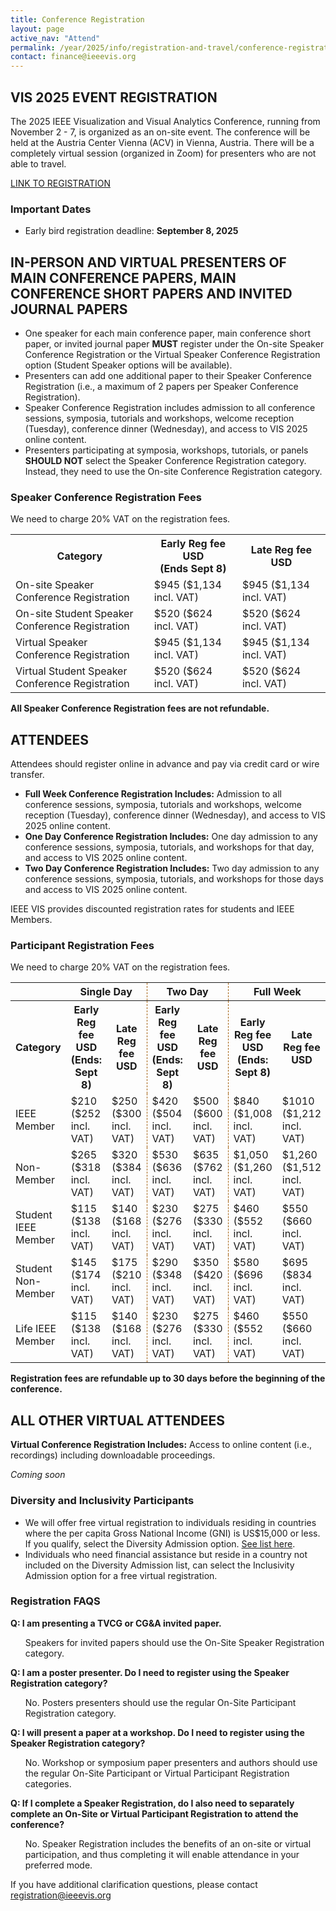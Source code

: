 ```yaml
---
title: Conference Registration
layout: page
active_nav: "Attend"
permalink: /year/2025/info/registration-and-travel/conference-registration
contact: finance@ieeevis.org
---
```


## VIS 2025 EVENT REGISTRATION
The 2025 IEEE Visualization and Visual Analytics Conference, running from November 2 - 7, is organized as an on-site event.
The conference will be held at the Austria Center Vienna (ACV) in Vienna, Austria.
There will be a completely virtual session (organized in Zoom) for presenters who are not able to travel.

<a class="button" href="https://cvent.me/YkREVy" target="_blank"> LINK TO REGISTRATION </a>


### Important Dates
<ul>
<li>Early bird registration deadline: <strong>September 8, 2025</strong></li>
</ul>


## IN-PERSON AND VIRTUAL PRESENTERS OF MAIN CONFERENCE PAPERS, MAIN CONFERENCE SHORT PAPERS AND INVITED JOURNAL PAPERS
<ul>
<li>One speaker for each main conference paper, main conference short paper, or invited journal paper <b>MUST</b> register under the On-site Speaker Conference Registration or the Virtual Speaker Conference Registration option (Student Speaker options will be available).</li>
<li>Presenters can add one additional paper to their Speaker Conference Registration (i.e., a maximum of 2 papers per Speaker Conference Registration).</li>
<li>Speaker Conference Registration includes admission to all conference sessions, symposia, tutorials and workshops, welcome reception (Tuesday), conference dinner (Wednesday), and access to VIS 2025 online content.</li>
<li>Presenters participating at symposia, workshops, tutorials, or panels <b>SHOULD NOT</b> select the Speaker Conference Registration category. Instead, they need to use the On-site Conference Registration category.</li>
</ul>


### Speaker Conference Registration Fees

We need to charge 20% VAT on the registration fees.

<table>
<tr>
    <th>Category</th>
    <th style="width: 28%">Early Reg fee USD<br />(Ends Sept 8)</th>
    <th style="width: 28%">Late Reg fee USD </th>
</tr>
<tr>
    <td>On-site Speaker Conference Registration</td>
    <td>$945 ($1,134 incl. VAT)</td>
    <td>$945 ($1,134 incl. VAT)</td>
</tr>
<tr>
    <td>On-site Student Speaker Conference Registration</td>
    <td>$520 ($624 incl. VAT)</td>
    <td>$520 ($624 incl. VAT)</td>
</tr>
<tr>
    <td>Virtual Speaker Conference Registration</td>
    <td>$945 ($1,134 incl. VAT)</td>
    <td>$945 ($1,134 incl. VAT)</td>
</tr>
<tr>
    <td>Virtual Student Speaker Conference Registration</td>
    <td>$520 ($624 incl. VAT)</td>
    <td>$520 ($624 incl. VAT)</td>
</tr>
</table>

**All Speaker Conference Registration fees are not refundable.**


## ATTENDEES
Attendees should register online in advance and pay via credit card or wire transfer.
<ul>
  <li><b>Full Week Conference Registration Includes:</b> Admission to all conference sessions, symposia, tutorials and workshops, welcome reception (Tuesday), conference dinner (Wednesday), and access to VIS 2025 online content.</li>
<li><b>One Day Conference Registration Includes:</b> One day admission to any conference sessions, symposia, tutorials, and workshops for that day, and access to VIS 2025 online content.</li>
 <li><b>Two Day Conference Registration Includes:</b> Two day admission to any conference sessions, symposia, tutorials, and workshops for those days and access to VIS 2025 online content.</li>
</ul>
IEEE VIS provides discounted registration rates for students and IEEE Members.


### Participant Registration Fees

We need to charge 20% VAT on the registration fees.

<table>
  <tr>
    <th></th>
    <th colspan=2 style="text-align:center; border-right: 1px dashed #a46314;">Single Day</th>
    <th colspan=2 style="text-align:center; border-right: 1px dashed #a46314;">Two Day</th>
    <th colspan=2 style="text-align:center">Full Week</th>
  </tr>
  <tr>
    <th>Category</th>
    <th>Early Reg fee USD<br>(Ends: Sept 8)</th>
    <th style="border-right: 1px dashed #a46314;">Late Reg fee USD</th>
    <th>Early Reg fee USD<br>(Ends: Sept 8)</th>
    <th style="border-right: 1px dashed #a46314;">Late Reg fee USD</th>
    <th>Early Reg fee USD<br>(Ends: Sept 8)</th>
    <th>Late Reg fee USD</th>
  </tr>
<tr>
    <td>IEEE Member</td>
    <td>$210 ($252 incl. VAT)</td>
    <td style="border-right: 1px dashed #a46314;">$250 ($300 incl. VAT)</td>
    <td>$420 ($504 incl. VAT)</td>
    <td style="border-right: 1px dashed #a46314;">$500 ($600 incl. VAT)</td>
    <td>$840 ($1,008 incl. VAT)</td>
    <td>$1010 ($1,212 incl. VAT)</td>
</tr>
<tr>
    <td>Non-Member</td>
    <td>$265 ($318 incl. VAT)</td>
    <td style="border-right: 1px dashed #a46314;">$320 ($384 incl. VAT)</td>
    <td>$530 ($636 incl. VAT)</td>
    <td style="border-right: 1px dashed #a46314;">$635 ($762 incl. VAT)</td>
    <td>$1,050 ($1,260 incl. VAT)</td>
    <td>$1,260 ($1,512 incl. VAT)</td>
</tr>
<tr>
    <td>Student IEEE Member</td>
    <td>$115 ($138 incl. VAT)</td>
    <td style="border-right: 1px dashed #a46314;">$140 ($168 incl. VAT)</td>
    <td>$230 ($276 incl. VAT)</td>
    <td style="border-right: 1px dashed #a46314;">$275 ($330 incl. VAT)</td>
    <td>$460 ($552 incl. VAT)</td>
    <td>$550 ($660 incl. VAT)</td>
</tr>
<tr>
    <td>Student Non-Member</td>
    <td>$145 ($174 incl. VAT)</td>
    <td style="border-right: 1px dashed #a46314;">$175 ($210 incl. VAT)</td>
    <td>$290 ($348 incl. VAT)</td>
    <td style="border-right: 1px dashed #a46314;">$350 ($420 incl. VAT)</td>
    <td>$580 ($696 incl. VAT)</td>
    <td>$695 ($834 incl. VAT)</td>
</tr>
<tr>
    <td>Life IEEE Member</td>
    <td>$115 ($138 incl. VAT)</td>
    <td style="border-right: 1px dashed #a46314;">$140 ($168 incl. VAT)</td>
    <td>$230 ($276 incl. VAT)</td>
    <td style="border-right: 1px dashed #a46314;">$275 ($330 incl. VAT)</td>
    <td>$460 ($552 incl. VAT)</td>
    <td>$550 ($660 incl. VAT)</td>
</tr>
</table>


**Registration fees are refundable up to 30 days before the beginning of the conference.**

## ALL OTHER VIRTUAL ATTENDEES

<b>Virtual Conference Registration Includes:</b> Access to online content (i.e., recordings) including downloadable proceedings.

*Coming soon*


### Diversity and Inclusivity Participants

<ul>
<li>We will offer free virtual registration to individuals residing in countries where the per capita Gross National Income (GNI) is US$15,000 or less.  If you qualify, select the Diversity Admission option. <a href="https://www.ieee.org/membership/join/emember-countries.html">See list here</a>.</li>
<li>Individuals who need financial assistance but reside in a country not included on the Diversity Admission list, can select the Inclusivity Admission option for a free virtual registration.</li>
</ul>


### Registration FAQS

**Q: I am presenting a TVCG or CG&A invited paper.**

<ul>
Speakers for invited papers should use the On-Site Speaker Registration category.
</ul>

**Q: I am a poster presenter. Do I need to register using the Speaker Registration category?**

<ul>
No. Posters presenters should use the regular On-Site Participant Registration category. 
</ul>

**Q: I will present a paper at a workshop. Do I need to register using the Speaker Registration category?**

<ul>
No. Workshop or symposium paper presenters and authors should use the regular On-Site Participant or Virtual Participant Registration categories. 
</ul>

**Q: If I complete a Speaker Registration, do I also need to separately complete an On-Site or Virtual Participant Registration to attend the conference?**

<ul>
No. Speaker Registration includes the benefits of an on-site or virtual participation, and thus completing it will enable attendance in your preferred mode.
</ul>

If you have additional clarification questions, please contact <a href="mailto:registration@ieeevis.org"> registration@ieeevis.org</a>

